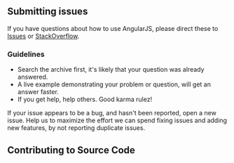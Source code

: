 ## Submitting issues

If you have questions about how to use AngularJS, please direct these to
[Issues][issues] or [StackOverflow][stackoverflow].

### Guidelines

* Search the archive first, it's likely that your question was already answered.
* A live example demonstrating your problem or question, will get an answer faster.
* If you get help, help others. Good karma rulez!

If your issue appears to be a bug, and hasn't been reported, open a new issue.
Help us to maximize the effort we can spend fixing issues and adding new
features, by not reporting duplicate issues.

## Contributing to Source Code


[issues]: https://github.com/rebelizer/rebelizer/issues
[stackoverflow]: http://stackoverflow.com/questions/tagged/angularjs
